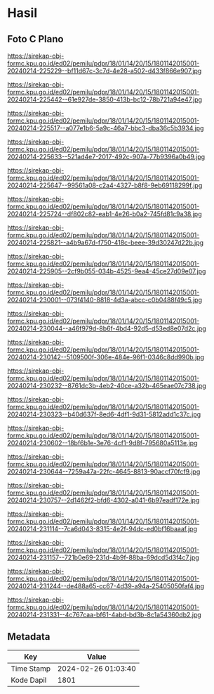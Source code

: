 # Hasil

## Foto C Plano

https://sirekap-obj-formc.kpu.go.id/ed02/pemilu/pdpr/18/01/14/20/15/1801142015001-20240214-225229--bf11d67c-3c7d-4e28-a502-d433f866e907.jpg

https://sirekap-obj-formc.kpu.go.id/ed02/pemilu/pdpr/18/01/14/20/15/1801142015001-20240214-225442--61e927de-3850-413b-bc12-78b721a94e47.jpg

https://sirekap-obj-formc.kpu.go.id/ed02/pemilu/pdpr/18/01/14/20/15/1801142015001-20240214-225517--a077e1b6-5a9c-46a7-bbc3-dba36c5b3934.jpg

https://sirekap-obj-formc.kpu.go.id/ed02/pemilu/pdpr/18/01/14/20/15/1801142015001-20240214-225633--521ad4e7-2017-492c-907a-77b9396a0b49.jpg

https://sirekap-obj-formc.kpu.go.id/ed02/pemilu/pdpr/18/01/14/20/15/1801142015001-20240214-225647--99561a08-c2a4-4327-b8f8-9eb69118299f.jpg

https://sirekap-obj-formc.kpu.go.id/ed02/pemilu/pdpr/18/01/14/20/15/1801142015001-20240214-225724--df802c82-eab1-4e26-b0a2-745fd81c9a38.jpg

https://sirekap-obj-formc.kpu.go.id/ed02/pemilu/pdpr/18/01/14/20/15/1801142015001-20240214-225821--a4b9a67d-f750-418c-beee-39d30247d22b.jpg

https://sirekap-obj-formc.kpu.go.id/ed02/pemilu/pdpr/18/01/14/20/15/1801142015001-20240214-225905--2cf9b055-034b-4525-9ea4-45ce27d09e07.jpg

https://sirekap-obj-formc.kpu.go.id/ed02/pemilu/pdpr/18/01/14/20/15/1801142015001-20240214-230001--073f4140-8818-4d3a-abcc-c0b0488f49c5.jpg

https://sirekap-obj-formc.kpu.go.id/ed02/pemilu/pdpr/18/01/14/20/15/1801142015001-20240214-230044--a46f979d-8b6f-4bd4-92d5-d53ed8e07d2c.jpg

https://sirekap-obj-formc.kpu.go.id/ed02/pemilu/pdpr/18/01/14/20/15/1801142015001-20240214-230142--5109500f-306e-484e-96f1-0346c8dd990b.jpg

https://sirekap-obj-formc.kpu.go.id/ed02/pemilu/pdpr/18/01/14/20/15/1801142015001-20240214-230232--8761dc3b-4eb2-40ce-a32b-465eae07c738.jpg

https://sirekap-obj-formc.kpu.go.id/ed02/pemilu/pdpr/18/01/14/20/15/1801142015001-20240214-230323--b40d637f-8ed6-4df1-9d31-5812add1c37c.jpg

https://sirekap-obj-formc.kpu.go.id/ed02/pemilu/pdpr/18/01/14/20/15/1801142015001-20240214-230602--18bf6b1e-3e76-4cf1-9d8f-795680a5113e.jpg

https://sirekap-obj-formc.kpu.go.id/ed02/pemilu/pdpr/18/01/14/20/15/1801142015001-20240214-230644--7259a47a-22fc-4645-8813-90accf70fcf9.jpg

https://sirekap-obj-formc.kpu.go.id/ed02/pemilu/pdpr/18/01/14/20/15/1801142015001-20240214-230757--2d1462f2-bfd6-4302-a041-6b97eadf172e.jpg

https://sirekap-obj-formc.kpu.go.id/ed02/pemilu/pdpr/18/01/14/20/15/1801142015001-20240214-231114--7ca6d043-8315-4e2f-94dc-ed0bf16baaaf.jpg

https://sirekap-obj-formc.kpu.go.id/ed02/pemilu/pdpr/18/01/14/20/15/1801142015001-20240214-231157--721b0e69-231d-4b9f-88ba-69dcd5d3f4c7.jpg

https://sirekap-obj-formc.kpu.go.id/ed02/pemilu/pdpr/18/01/14/20/15/1801142015001-20240214-231244--de488a65-cc67-4d39-a94a-25405050faf4.jpg

https://sirekap-obj-formc.kpu.go.id/ed02/pemilu/pdpr/18/01/14/20/15/1801142015001-20240214-231331--4c767caa-bf61-4abd-bd3b-8c1a54360db2.jpg


## Metadata

| Key        | Value               |
| ---------- | ------------------- |
| Time Stamp | 2024-02-26 01:03:40 |
| Kode Dapil | 1801                |



